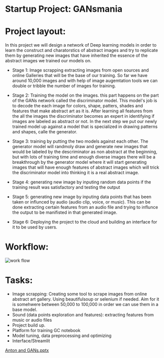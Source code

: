 # Startup Project: GANsmania

# Project layout: 
In this project we will design a network of Deep learning models in order to learn the construct and charatorstics of abstract images and try to replicate them by generating new images that have inherited the essence of the abstract images we trained our models on.

- Stage 1: Image scrapping extracting images from open sources and online Galleries that will be the base of our training. So far we have around 10,000 images and with help of image augemtation tools we can double or tribble the number of images for training.

- Stage 2: Training the model on the images. this part happens on the part of the GANs network called the discriminator model. This model's job is to decode the each image for colors, shape, patters, shades and features that make abstract art as it is. After learning all features from the all the images the discriminator becomes an expert in identifying if images are labeled as abstract or not. In the next step we put our newly trained model up against a model that is specialized in drawing patterns and shapes, calle the generator. 

- Stage 3: training by putting the two models against each other. The generator model will randmoly draw and generate new images that would be labeled by the descriminator as non abstract at the beginning, but with lots of training time and enough diverse images there will be a breakthrough by the generator model where it will start generating images that will have enough features of abstract images which will trick the discriminator model into thinking it is a real abstract image.

- Stage 4: generating new image by inputing random data points if the training result was satisfactory and testing the output

- Stage 5:  generating new image by inputing data points that has been taken or influnced by audio (audio clip,  voice, or music). This can be done extracting certain features from an audio file and trying to influnce the output to be manifisted in that generated image.

- Stage 6: Deploying the project to the cloud and building an interface for it to be used by users. 

# Workflow: 

![work flow](https://user-images.githubusercontent.com/81450873/134007625-3a32b015-0157-453e-9122-071b800231ed.jpg)



# Tasks: 

-	Image scrapping: Creating some tool to scrape images from online abstract art gallery. Using beautifulsoup or selenium if needed. Aim for it is somehwere between 50,000 to 100,000 in order we can use them in a base model.
-	Sound (data points exploration and features): extracting features from music or audio files
-	Project build up.
-	Platform for training GC notebook
-	Model tuning, data preprocessing and optimizing
-	Interface/Streamlit


[Anton and GANs.pptx](https://github.com/AliSalem2/GANsmania/files/7195910/Anton.and.GANs.pptx)
